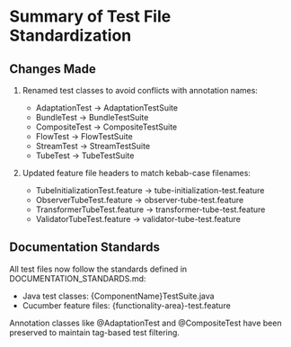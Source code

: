 # Summary of Test File Standardization

## Changes Made

1. Renamed test classes to avoid conflicts with annotation names:
   - AdaptationTest → AdaptationTestSuite
   - BundleTest → BundleTestSuite
   - CompositeTest → CompositeTestSuite
   - FlowTest → FlowTestSuite
   - StreamTest → StreamTestSuite
   - TubeTest → TubeTestSuite

2. Updated feature file headers to match kebab-case filenames:
   - TubeInitializationTest.feature → tube-initialization-test.feature
   - ObserverTubeTest.feature → observer-tube-test.feature
   - TransformerTubeTest.feature → transformer-tube-test.feature
   - ValidatorTubeTest.feature → validator-tube-test.feature

## Documentation Standards

All test files now follow the standards defined in DOCUMENTATION_STANDARDS.md:

- Java test classes: {ComponentName}TestSuite.java
- Cucumber feature files: {functionality-area}-test.feature

Annotation classes like @AdaptationTest and @CompositeTest have been preserved to maintain tag-based test filtering.
